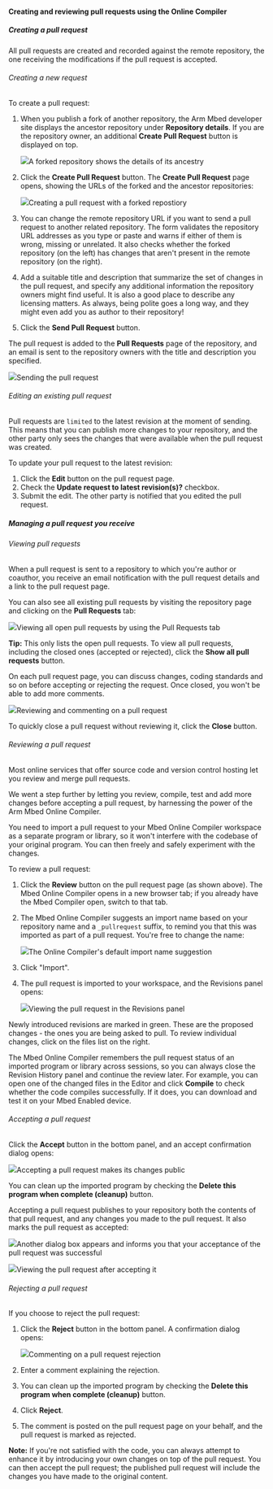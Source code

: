 <h4 id="pr-tutorial">Creating and reviewing pull requests using the Online Compiler</h4>

##### Creating a pull request

All pull requests are created and recorded against the remote repository, the one receiving the modifications if the pull request is accepted.

###### Creating a new request

To create a pull request:

1. When you publish a fork of another repository, the Arm Mbed developer site displays the ancestor repository under **Repository details**. If you are the repository owner, an additional **Create Pull Request** button is displayed on top.

	<span class="images">![](https://s3-us-west-2.amazonaws.com/mbed-os-docs-images/repo_details.png)<span>A forked repository shows the details of its ancestry</span></span>

1. Click the **Create Pull Request** button. The **Create Pull Request** page opens, showing the URLs of the forked and the ancestor repositories:

	<span class="images">![](https://s3-us-west-2.amazonaws.com/mbed-os-docs-images/create_pull_request.png)<span>Creating a pull request with a forked repostiory</span></span>

1. You can change the remote repository URL if you want to send a pull request to another related repository. The form validates the repository URL addresses as you type or paste and warns if either of them is wrong, missing or unrelated. It also checks whether the forked repository (on the left) has changes that aren't present in the remote repository (on the right).

1. Add a suitable title and description that summarize the set of changes in the pull request, and specify any additional information the repository owners might find useful. It is also a good place to describe any licensing matters. As always, being polite goes a long way, and they might even add you as author to their repository!

1. Click the **Send Pull Request** button.

The pull request is added to the **Pull Requests** page of the repository, and an email is sent to the repository owners with the title and description you specified.

<span class="images">![](https://s3-us-west-2.amazonaws.com/mbed-os-docs-images/pull_request_created.png)<span>Sending the pull request</span></span>

###### Editing an existing pull request

Pull requests are `limited` to the latest revision at the moment of sending. This means that you can publish more changes to your repository, and the other party only sees the changes that were available when the pull request was created.

To update your pull request to the latest revision:

1. Click the **Edit** button on the pull request page.
1. Check the **Update request to latest revision(s)?** checkbox.
1. Submit the edit. The other party is notified that you edited the pull request.

##### Managing a pull request you receive

###### Viewing pull requests

When a pull request is sent to a repository to which you're author or coauthor, you receive an email notification with the pull request details and a link to the pull request page.

You can also see all existing pull requests by visiting the repository page and clicking on the **Pull Requests** tab:

<span class="images">![](https://s3-us-west-2.amazonaws.com/mbed-os-docs-images/open_pull_requests.png)<span>Viewing all open pull requests by using the Pull Requests tab</span></span>

<span class="tips">**Tip:** This only lists the open pull requests. To view all pull requests, including the closed ones (accepted or rejected), click the **Show all pull requests** button.</span>

On each pull request page, you can discuss changes, coding standards and so on before accepting or rejecting the request. Once closed, you won't be able to add more comments.

<span class="images">![](https://s3-us-west-2.amazonaws.com/mbed-os-docs-images/review_pull_request.png)<span>Reviewing and commenting on a pull request</span></span>

To quickly close a pull request without reviewing it, click the **Close** button.

###### Reviewing a pull request

Most online services that offer source code and version control hosting let you review and merge pull requests.

We went a step further by letting you review, compile, test and add more changes before accepting a pull request, by harnessing the power of the Arm Mbed Online Compiler.

You need to import a pull request to your Mbed Online Compiler workspace as a separate program or library, so it won't interfere with the codebase of your original program. You can then freely and safely experiment with the changes.

To review a pull request:

1. Click the **Review** button on the pull request page (as shown above). The Mbed Online Compiler opens in a new browser tab; if you already have the Mbed Compiler open, switch to that tab.

1.  The Mbed Online Compiler suggests an import name based on your repository name and a `_pullrequest` suffix, to remind you that this was imported as part of a pull request. You're free to change the name:

	<span class="images">![](https://s3-us-west-2.amazonaws.com/mbed-os-docs-images/import_pull_request.png)<span>The Online Compiler's default import name suggestion</span></span>

1. Click "Import".

1. The pull request is imported to your workspace, and the Revisions panel opens:

	<span class="images">![](https://s3-us-west-2.amazonaws.com/mbed-os-docs-images/revision_history_pull_request.png)<span>Viewing the pull request in the Revisions panel</span></span>

Newly introduced revisions are marked in green. These are the proposed changes - the ones you are being asked to pull. To review individual changes, click on the files list on the right.

The Mbed Online Compiler remembers the pull request status of an imported program or library across sessions, so you can always close the Revision History panel and continue the review later. For example, you can open one of the changed files in the Editor and click **Compile** to check whether the code compiles successfully. If it does, you can download and test it on your Mbed Enabled device.

###### Accepting a pull request

Click the **Accept** button in the bottom panel, and an accept confirmation dialog opens:

<span class="images">![](https://s3-us-west-2.amazonaws.com/mbed-os-docs-images/accept_pull_request.png)<span>Accepting a pull request makes its changes public</span></span>

You can clean up the imported program by checking the **Delete this program when complete (cleanup)** button.

Accepting a pull request publishes to your repository both the contents of that pull request, and any changes you made to the pull request. It also marks the pull request as accepted:

<span class="images">![](https://s3-us-west-2.amazonaws.com/mbed-os-docs-images/pull_request_accepted.png)<span>Another dialog box appears and informs you that your acceptance of the pull request was successful</span></span>

<span class="images">![](https://s3-us-west-2.amazonaws.com/mbed-os-docs-images/pull_request_closed.png)<span>Viewing the pull request after accepting it</span></span>

###### Rejecting a pull request

If you choose to reject the pull request:

1. Click the **Reject** button in the bottom panel. A confirmation dialog opens:

	<span class="images">![](https://s3-us-west-2.amazonaws.com/mbed-os-docs-images/reject_pull_request.png)<span>Commenting on a pull request rejection</span></span>

1. Enter a comment explaining the rejection.

1. You can clean up the imported program by checking the **Delete this program when complete (cleanup)** button.

1. Click **Reject**.

1. The comment is posted on the pull request page on your behalf, and the pull request is marked as rejected.

<span class="notes">**Note:** If you're not satisfied with the code, you can always attempt to enhance it by introducing your own changes on top of the pull request. You can then accept the pull request; the published pull request will include the changes you have made to the original content.
</span>
